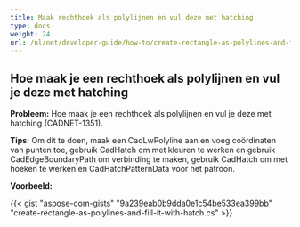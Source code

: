 ```yaml
---
title: Maak rechthoek als polylijnen en vul deze met hatching
type: docs
weight: 24
url: /nl/net/developer-guide/how-to/create-rectangle-as-polylines-and-fill-it-with-hatch/
---
```


## **Hoe maak je een rechthoek als polylijnen en vul je deze met hatching**

**Probleem:** Hoe maak je een rechthoek als polylijnen en vul je deze met hatching (CADNET-1351).

**Tips:** Om dit te doen, maak een CadLwPolyline aan en voeg coördinaten van punten toe, gebruik CadHatch om met kleuren te werken en gebruik CadEdgeBoundaryPath om verbinding te maken, gebruik CadHatch om met hoeken te werken en CadHatchPatternData voor het patroon.

**Voorbeeld:**

{{< gist "aspose-com-gists" "9a239eab0b9dda0e1c54be533ea399bb" "create-rectangle-as-polylines-and-fill-it-with-hatch.cs" >}}
